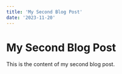 ```yaml
---
title: 'My Second Blog Post'
date: '2023-11-20'
---
```


# My Second Blog Post

This is the content of my second blog post.